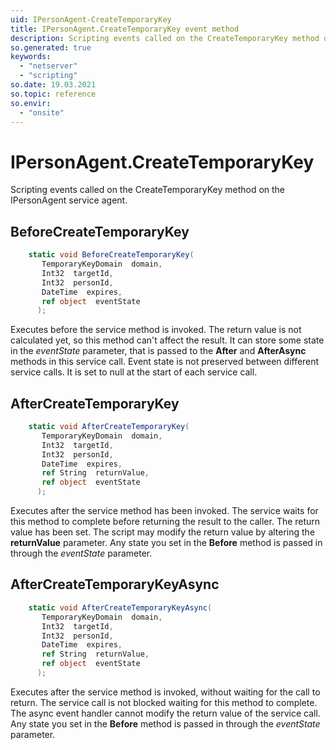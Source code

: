 ```yaml
---
uid: IPersonAgent-CreateTemporaryKey
title: IPersonAgent.CreateTemporaryKey event method
description: Scripting events called on the CreateTemporaryKey method on the IPersonAgent service agent.
so.generated: true
keywords:
  - "netserver"
  - "scripting"
so.date: 19.03.2021
so.topic: reference
so.envir:
  - "onsite"
---
```

# IPersonAgent.CreateTemporaryKey

Scripting events called on the <see cref='M:SuperOffice.CRM.Services.IPersonAgent.CreateTemporaryKey'>CreateTemporaryKey</see> method on the <see cref='IPersonAgent'>IPersonAgent</see>  service agent.

## BeforeCreateTemporaryKey
```cs
    static void BeforeCreateTemporaryKey(
       TemporaryKeyDomain  domain,
       Int32  targetId,
       Int32  personId,
       DateTime  expires,
       ref object  eventState
      );
```
Executes before the service method is invoked.
The return value is not calculated yet, so this method can't affect the result.
It can store some state in the *eventState* parameter, that is passed to the **After** and **AfterAsync** methods in this service call.
Event state is not preserved between different service calls. It is set to null at the start of each service call.
## AfterCreateTemporaryKey
```cs
    static void AfterCreateTemporaryKey(
       TemporaryKeyDomain  domain,
       Int32  targetId,
       Int32  personId,
       DateTime  expires,
       ref String  returnValue,
       ref object  eventState
      );
```
Executes after the service method has been invoked. The service waits for this method to complete before returning the result to the caller.
The return value has been set. The script may modify the return value by altering the **returnValue** parameter.
Any state you set in the **Before** method is passed in through the *eventState* parameter.
## AfterCreateTemporaryKeyAsync
```cs
    static void AfterCreateTemporaryKeyAsync(
       TemporaryKeyDomain  domain,
       Int32  targetId,
       Int32  personId,
       DateTime  expires,
       ref String  returnValue,
       ref object  eventState
      );
```
Executes after the service method is invoked, without waiting for the call to return.
The service call is not blocked waiting for this method to complete.
The async event handler cannot modify the return value of the service call.
Any state you set in the **Before** method is passed in through the *eventState* parameter.

